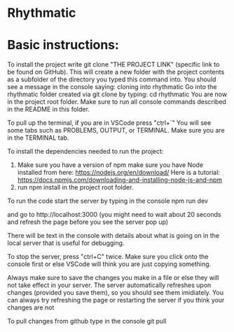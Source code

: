 # Rhythmatic

# Basic instructions:

To install the project write git clone "THE PROJECT LINK" (specific link to be found on GitHub).
This will create a new folder with the project contents as a subfolder of the directory you typed this command into.
You should see a message in the console saying: 
cloning into rhythmatic
Go into the rhythmatic folder created via git clone by typing: 
cd rhythmatic
You are now in the project root folder.
Make sure to run all console commands described in the README in this folder.

To pull up the terminal, if you are in VSCode press 
"ctrl+`" You will see some tabs such as PROBLEMS, OUTPUT, or TERMINAL. Make sure you are in the TERMINAL tab.

To install the dependencies needed to run the project:
1. Make sure you have a version of npm make sure you have Node installed from here: https://nodejs.org/en/download/
 Here is a tutorial: https://docs.npmjs.com/downloading-and-installing-node-js-and-npm 
2. run npm install in the project root folder.

To run the code start the server by typing in the console
npm run dev 

and go to  http://localhost:3000
(you might need to wait about 20 seconds and refresh the page before you see the server pop up)

There will be text in the console with details about what is going on in the local server that is useful for debugging.

To stop the server, press
"ctrl+C" twice. Make sure you click onto the console first or else VSCode will think you are just copying something.

Always make sure to save the changes you make in a file or else they will not take effect in your server.
The server automatically refreshes upon changes (provided you save them), so you should see them imidiately. You can always try refreshing the page or restarting the server if you think your changes are not

To pull changes from github type in the console
git pull
